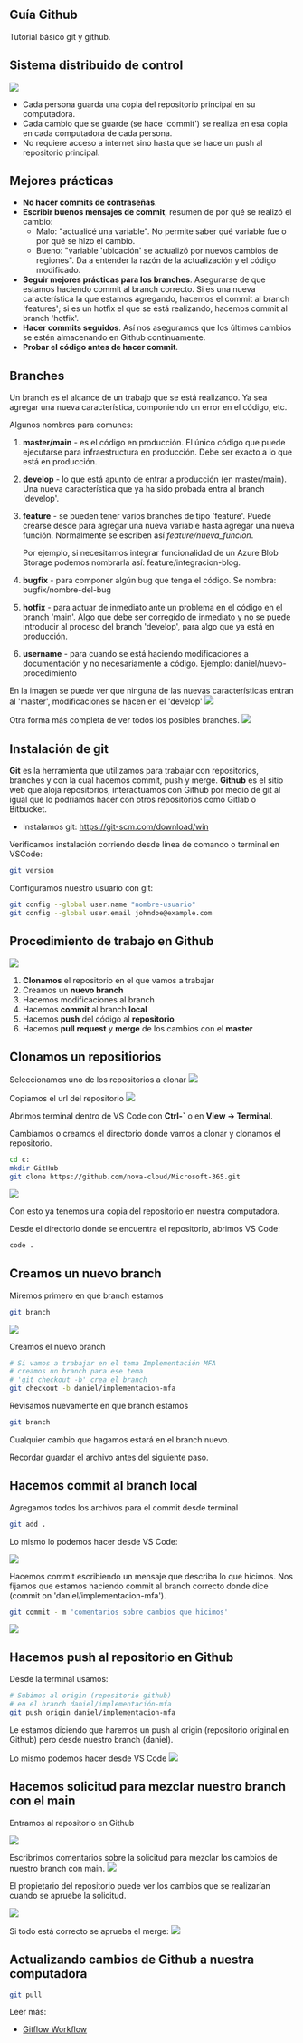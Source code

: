 ## Guía Github 
Tutorial básico git y github.
## Sistema distribuido de control
![](images/distributed-version-control.png)

- Cada persona guarda una copia del repositorio principal en su computadora.
- Cada cambio que se guarde (se hace 'commit') se realiza en esa copia en cada computadora de cada persona. 
- No requiere acceso a internet sino hasta que se hace un push al repositorio principal.

## Mejores prácticas
- **No hacer commits de contraseñas**.
- **Escribir buenos mensajes de commit**, resumen de por qué se realizó el cambio:
  - Malo: "actualicé una variable". No permite saber qué variable fue o por qué se hizo el cambio.
  - Bueno: "variable 'ubicación' se actualizó por nuevos cambios de regiones". Da a entender la razón de la actualización y el código modificado.
- **Seguir mejores prácticas para los branches**. Asegurarse de que estamos haciendo commit al branch correcto. Si es una nueva característica la que estamos agregando, hacemos el commit al branch 'features'; si es un hotfix el que se está realizando, hacemos commit al branch 'hotfix'.
- **Hacer commits seguidos**. Así nos aseguramos que los últimos cambios se estén almacenando en Github continuamente.
- **Probar el código antes de hacer commit**.

## Branches
Un branch es el alcance de un trabajo que se está realizando. Ya sea agregar una nueva característica, componiendo un error en el código, etc.

Algunos nombres para comunes:
1. **master/main** - es el código en producción. El único código que puede ejecutarse para infraestructura en producción. Debe ser exacto a lo que está en producción.
2. **develop** - lo que está apunto de entrar a producción (en master/main). Una nueva característica que ya ha sido probada entra al branch 'develop'.
3. **feature** - se pueden tener varios branches de tipo 'feature'. Puede crearse desde para agregar una nueva variable hasta agregar una nueva función. Normalmente se escriben así *feature/nueva_funcion*. 
   
   Por ejemplo, si necesitamos integrar funcionalidad de un Azure Blob Storage podemos nombrarla así: feature/integracion-blog.
4. **bugfix** - para componer algún bug que tenga el código. Se nombra: bugfix/nombre-del-bug
5. **hotfix** - para actuar de inmediato ante un problema en el código en el branch 'main'. Algo que debe ser corregido de inmediato y no se puede introducir al proceso del branch 'develop', para algo que ya está en producción.
6. **username** - para cuando se está haciendo modificaciones a documentación y no necesariamente a código. Ejemplo: daniel/nuevo-procedimiento

En la imagen se puede ver que ninguna de las nuevas características entran al 'master', modificaciones se hacen en el 'develop'
![](images/github-branches.png)

Otra forma más completa de ver todos los posibles branches.
![](images/github-branches-with-hotfix.png)

## Instalación de git
**Git** es la herramienta que utilizamos para trabajar con repositorios, branches y con la cual hacemos commit, push y merge. **Github** es el sitio web que aloja repositorios, interactuamos con Github por medio de git al igual que lo podríamos hacer con otros repositorios como Gitlab o Bitbucket.

- Instalamos git: https://git-scm.com/download/win

Verificamos instalación corriendo desde línea de comando o terminal en VSCode:
```bash
git version
```
Configuramos nuestro usuario con git:
```bash
git config --global user.name "nombre-usuario"
git config --global user.email johndoe@example.com
```

## Procedimiento de trabajo  en Github

![](images/github-exercise.png)

1. **Clonamos** el repositorio en el que vamos a trabajar
2. Creamos un **nuevo branch**
3. Hacemos modificaciones al branch
4. Hacemos **commit** al branch **local**
5. Hacemos **push** del código al **repositorio**
6. Hacemos **pull request** y **merge** de los cambios con el **master**

## Clonamos un repositiorios
Seleccionamos uno de los repositorios a clonar
![](images/github-repositories.png)

Copiamos el url del repositorio
![](images/git-clone.png)

Abrimos terminal dentro de VS Code con **Ctrl-`** o en **View -> Terminal**. 

Cambiamos o creamos el directorio donde vamos a clonar y clonamos el repositorio.
```bash
cd c:
mkdir GitHub
git clone https://github.com/nova-cloud/Microsoft-365.git
```
![](images/git-clone-repo.png)

Con esto ya tenemos una copia del repositorio en nuestra computadora.

Desde el directorio donde se encuentra el repositorio, abrimos VS Code:

```bash
code .
```

## Creamos un nuevo branch
Miremos primero en qué branch estamos
```bash
git branch
```
![](images/git-branch.png)

Creamos el nuevo branch 
```bash
# Si vamos a trabajar en el tema Implementación MFA
# creamos un branch para ese tema
# 'git checkout -b' crea el branch
git checkout -b daniel/implementacion-mfa
```
Revisamos nuevamente en que branch estamos
```bash
git branch
```
Cualquier cambio que hagamos estará en el branch nuevo. 

Recordar guardar el archivo antes del siguiente paso.

## Hacemos commit al branch local

Agregamos todos los archivos para el commit desde terminal
```bash
git add .
```
Lo mismo lo podemos hacer desde VS Code:

![](images/git-commit-vscode.png)

Hacemos commit escribiendo un mensaje que describa lo que hicimos. Nos fijamos que estamos haciendo commit al branch correcto donde dice (commit on 'daniel/implementacion-mfa').
```bash
git commit - m 'comentarios sobre cambios que hicimos'
```
![](images/git-commit-message.png)

## Hacemos push al repositorio en Github
Desde la terminal usamos:
```bash
# Subimos al origin (repositorio github) 
# en el branch daniel/implementación-mfa
git push origin daniel/implementacion-mfa
```
Le estamos diciendo que haremos un push al origin (repositorio original en Github) pero desde nuestro branch (daniel).

Lo mismo podemos hacer desde VS Code
![](images/github-push.png)

## Hacemos solicitud para mezclar nuestro branch con el main
Entramos al repositorio en Github

![](images/github-pull-request.png)


Escribrimos comentarios sobre la solicitud para mezclar los cambios de nuestro branch con main.
![](images/github-pull-request-comment.png)

El propietario del repositorio puede ver los cambios que se realizarían cuando se apruebe la solicitud.

![](images/github-review-changes.png)

Si todo está correcto se aprueba el merge:
![](images/github-merge.png)


## Actualizando cambios de Github a nuestra computadora
```bash
git pull
```

Leer más:
- [Gitflow Workflow](https://www.atlassian.com/git/tutorials/comparing-workflows/gitflow-workflow#:~:text=Git-flow%20is%20a%20wrapper%20around%20Git.%20The%20git,your%20repository%20other%20than%20creating%20branches%20for%20you)
